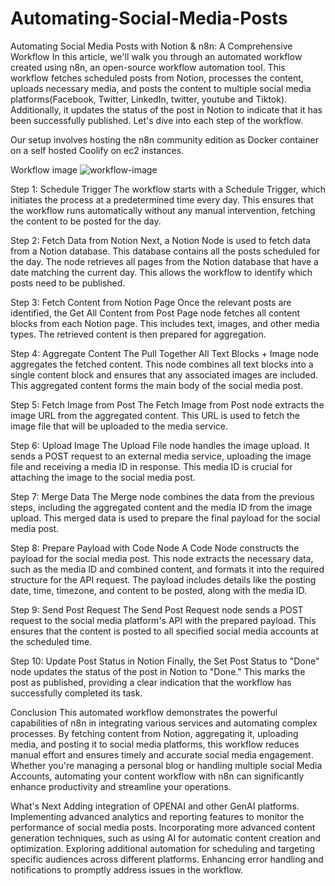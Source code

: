 # Automating-Social-Media-Posts


Automating Social Media Posts with Notion & n8n: A Comprehensive Workflow
In this article, we'll walk you through an automated workflow created using n8n, an open-source workflow automation tool. This workflow fetches scheduled posts from Notion, processes the content, uploads necessary media, and posts the content to multiple social media platforms(Facebook, Twitter, LinkedIn, twitter, youtube and Tiktok). Additionally, it updates the status of the post in Notion to indicate that it has been successfully published. Let's dive into each step of the workflow.

Our setup involves hosting the n8n community edition as Docker container on a self hosted Coolify on ec2 instances.

Workflow image
![workflow-image](https://github.com/user-attachments/assets/0427cea2-e6a2-4bfe-b77a-5d433531d869)

Step 1: Schedule Trigger
The workflow starts with a Schedule Trigger, which initiates the process at a predetermined time every day. This ensures that the workflow runs automatically without any manual intervention, fetching the content to be posted for the day.

Step 2: Fetch Data from Notion
Next, a Notion Node is used to fetch data from a Notion database. This database contains all the posts scheduled for the day. The node retrieves all pages from the Notion database that have a date matching the current day. This allows the workflow to identify which posts need to be published.

Step 3: Fetch Content from Notion Page
Once the relevant posts are identified, the Get All Content from Post Page node fetches all content blocks from each Notion page. This includes text, images, and other media types. The retrieved content is then prepared for aggregation.

Step 4: Aggregate Content
The Pull Together All Text Blocks + Image node aggregates the fetched content. This node combines all text blocks into a single content block and ensures that any associated images are included. This aggregated content forms the main body of the social media post.

Step 5: Fetch Image from Post
The Fetch Image from Post node extracts the image URL from the aggregated content. This URL is used to fetch the image file that will be uploaded to the media service.

Step 6: Upload Image
The Upload File node handles the image upload. It sends a POST request to an external media service, uploading the image file and receiving a media ID in response. This media ID is crucial for attaching the image to the social media post.

Step 7: Merge Data
The Merge node combines the data from the previous steps, including the aggregated content and the media ID from the image upload. This merged data is used to prepare the final payload for the social media post.

Step 8: Prepare Payload with Code Node
A Code Node constructs the payload for the social media post. This node extracts the necessary data, such as the media ID and combined content, and formats it into the required structure for the API request. The payload includes details like the posting date, time, timezone, and content to be posted, along with the media ID.

Step 9: Send Post Request
The Send Post Request node sends a POST request to the social media platform's API with the prepared payload. This ensures that the content is posted to all specified social media accounts at the scheduled time.

Step 10: Update Post Status in Notion
Finally, the Set Post Status to "Done" node updates the status of the post in Notion to "Done." This marks the post as published, providing a clear indication that the workflow has successfully completed its task.

Conclusion
This automated workflow demonstrates the powerful capabilities of n8n in integrating various services and automating complex processes. By fetching content from Notion, aggregating it, uploading media, and posting it to social media platforms, this workflow reduces manual effort and ensures timely and accurate social media engagement. Whether you're managing a personal blog or handling multiple social Media Accounts, automating your content workflow with n8n can significantly enhance productivity and streamline your operations.

What's Next
Adding integration of OPENAI and other GenAI platforms.
Implementing advanced analytics and reporting features to monitor the performance of social media posts.
Incorporating more advanced content generation techniques, such as using AI for automatic content creation and optimization.
Exploring additional automation for scheduling and targeting specific audiences across different platforms.
Enhancing error handling and notifications to promptly address issues in the workflow.
